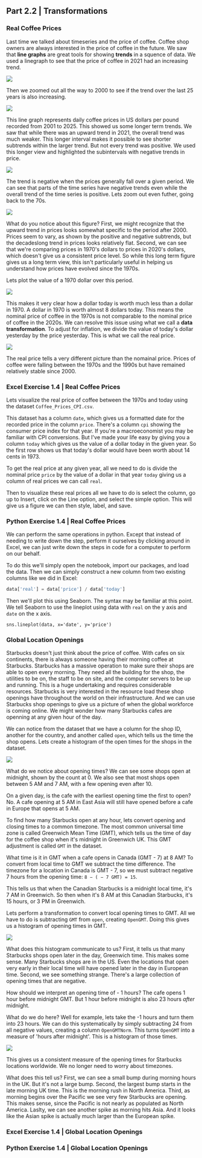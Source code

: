## Part 2.2 | Transformations

### Real Coffee Prices

Last time we talked about timeseries and the price of coffee. Coffee shop owners are always interested in the price of coffee in the future. We saw that **line graphs** are great tools for showing **trends** in a squence of data. We used a linegraph to see that the price of coffee in 2021 had an increasing trend. 

![](../part-1-3/i/i_03.png)

Then we zoomed out all the way to 2000 to see if the trend over the last 25 years is also increasing. 

![](../part-1-3/i/i_04.png)

This line graph represents daily coffee prices in US dollars per pound recorded from 2001 to 2025. This showed us some longer term trends. We saw that while there was an upward trend in 2021, the overall trend was much weaker. This longer interval makes it possible to see shorter subtrends within the larger trend. But not every trend was positive. We used this longer view and highlighted the subintervals with negative trends in price.

![](../part-1-3/i/i_05.png)

The trend is negative when the prices generally fall over a given period. We can see that parts of the time series have negative trends even while the overall trend of the time series is positive. Lets zoom out even futher, going back to the 70s. 

![](i/i_cpi_01.png)

What do you notice about this figure? First, we might recognize that the upward trend in prices looks somewhat specific to the period after 2000. Prices seem to vary, as shown by the positive and negative subtrends, but the decadeslong trend in prices looks relatively flat. Second, we can see that we're comparing prices in 1970's dollars to prices in 2020's dollars, which doesn't give us a consistent price level. So while this long term figure gives us a long term view, this isn't particularly useful in helping us understand how prices have evolved since the 1970s.

Lets plot the value of a 1970 dollar over this period. 

![](i/i_cpi_02.png)

This makes it very clear how a dollar today is worth much less than a dollar in 1970. A dollar in 1970 is worth almost 8 dollars today. This means the nominal price of coffee in the 1970s is not comparable to the nominal price of coffee in the 2020s. We can resolve this issue using what we call a **data transformation**. To adjust for inflation, we divide the value of today's dollar yesterday by the price yesterday. This is what we call the real price. 

![](i/i_cpi_03.png)

The real price tells a very different picture than the nomainal price. Prices of coffee were falling between the 1970s and the 1990s but have remained relatively stable since 2000. 

### Excel Exercise 1.4 | Real Coffee Prices

Lets visualize the real price of coffee between the 1970s and today using the dataset `Coffee_Prices_CPI.csv`.

This dataset has a column `date`, which gives us a formatted date for the recorded price in the column `price`. There's a column `cpi` showing the consumer price index for that year. If you're a macroeconomist you may be familiar with CPI conversions. But I've made your life easy by giving you a column `today` which gives us the value of a dollar today in the given year. So the first row shows us that today's dollar would have been worth about 14 cents in 1973. 

To get the real price at any given year, all we need to do is divide the nominal price `price` by the value of a dollar in that year `today` giving us a column of real prices we can call `real`.

Then to visualize these real prices all we have to do is select the column, go up to Insert, click on the Line option, and select the simple option. This will give us a figure we can then style, label, and save. 

### Python Exercise 1.4 | Real Coffee Prices

We can perform the same operations in python. Except that instead of needing to write down the step, perform it ourselves by clicking around in Excel, we can just write down the steps in code for a computer to perform on our behalf.

To do this we'll simply open the notebook, import our packages, and load the data. Then we can simply construct a new column from two existing columns like we did in Excel:

```python
data['real'] = data['price'] / data['today']
```

Then we'll plot this using Seaborn. The syntax may be familiar at this point. We tell Seaborn to use the lineplot using data with `real` on the y axis and `date` on the x axis.

```
sns.lineplot(data, x='date', y='price')
```

### Global Location Openings

Starbucks doesn't just think about the price of coffee. With cafes on six continents, there is always someone having their morning coffee at Starbucks. Starbucks has a massive operation to make sure their shops are able to open every morning. They need all the building for the shop, the utilities to be on, the staff to be on site, and the computer servers to be up and running. This is a huge undertaking and requires considerable resources. Starbucks is very interested in the resource load these shop openings have throughout the world on their infrastructure. And we can use Starbucks shop openings to give us a picture of when the global workforce is coming online. We might wonder how many Starbucks cafes are openning at any given hour of the day. 

We can notice from the dataset that we have a column for the shop ID, another for the country, and another called `open`, which tells us the time the shop opens. Lets create a histogram of the open times for the shops in the dataset.

![](i/i_01.png)

What do we notice about opening times? We can see some shops open at midnight, shown by the count at 0. We also see that most shops open between 5 AM and 7 AM, with a few opening even after 10.

On a given day, is the cafe with the earliest opening time the first to open? No. A cafe opening at 5 AM in East Asia will still have opened before a cafe in Europe that opens at 5 AM. 

To find how many Starbucks open at any hour, lets convert opening and closing times to a common timezone. The most common universal time zone is called Greenwich Mean Time (GMT), which tells us the time of day for the coffee shop when it's midnight in Greenwich UK. This GMT adjustment is called `GMT` in the dataset. 

What time is it in GMT when a cafe opens in Canada (GMT - 7) at 8 AM? To convert from local time to GMT we subtract the time difference. The timezone for a location in Canada is GMT - 7, so we must subtract negative 7 hours from the opening time: `8 − ( − 7 GMT) = 15`.

This tells us that when the Canadian Starbucks is a midnight local time, it's 7 AM in Greenwich. So then when it's 8 AM at this Canadian Starbucks, it's 15 hours, or 3 PM in Greenwich. 

Lets perform a transformation to convert local opening times to GMT. All we have to do is subtracting `GMT` from `open`, creating `OpenGMT`. Doing this gives us a histogram of opening times in GMT. 

![](i/i_02.png)

What does this histogram communicate to us? First, it tells us that many Starbucks shops open later in the day, Greenwich time. This makes some sense. Many Starbucks shops are in the US. Even the locations that open very early in their local time will have opened later in the day in European time. Second, we see something strange. There's a large collection of opening times that are negative. 

How should we interpret an opening time of - 1 hours? The cafe opens 1 hour before midnight GMT. But 1 hour before midnight is also 23 hours *after* midnight. 

What do we do here? Well for example, lets take the -1 hours and turn them into 23 hours. We can do this systematically by simply subtracting 24 from all negative values, creating a column `OpenGMTNorm`. This turns `OpenGMT` into a measure of 'hours after midnight'. This is a histogram of those times.



![](i/i_03.png)

This gives us a consistent measure of the opening times for Starbucks locations worldwide. We no longer need to worry about timezones. 

What does this tell us? First, we can see a small bump during morning hours in the UK. But it's not a large bump. Second, the largest bump starts in the late morning UK time. This is the morning rush in North America. Third, as morning begins over the Pacific we see very few Starbucks are opening. This makes sense, since the Pacific is not nearly as populated as North America. Laslty, we can see another spike as morning hits Asia. And it looks like the Asian spike is actually much larger than the European spike. 

### Excel Exercise 1.4 | Global Location Openings



### Python Exercise 1.4 | Global Location Openings

